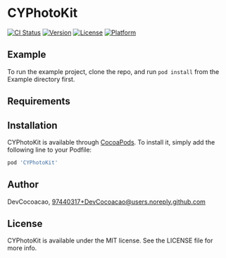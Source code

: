 # CYPhotoKit

[![CI Status](https://img.shields.io/travis/DevCocoacao/CYPhotoKit.svg?style=flat)](https://travis-ci.org/DevCocoacao/CYPhotoKit)
[![Version](https://img.shields.io/cocoapods/v/CYPhotoKit.svg?style=flat)](https://cocoapods.org/pods/CYPhotoKit)
[![License](https://img.shields.io/cocoapods/l/CYPhotoKit.svg?style=flat)](https://cocoapods.org/pods/CYPhotoKit)
[![Platform](https://img.shields.io/cocoapods/p/CYPhotoKit.svg?style=flat)](https://cocoapods.org/pods/CYPhotoKit)

## Example

To run the example project, clone the repo, and run `pod install` from the Example directory first.

## Requirements

## Installation

CYPhotoKit is available through [CocoaPods](https://cocoapods.org). To install
it, simply add the following line to your Podfile:

```ruby
pod 'CYPhotoKit'
```

## Author

DevCocoacao, 97440317+DevCocoacao@users.noreply.github.com

## License

CYPhotoKit is available under the MIT license. See the LICENSE file for more info.
